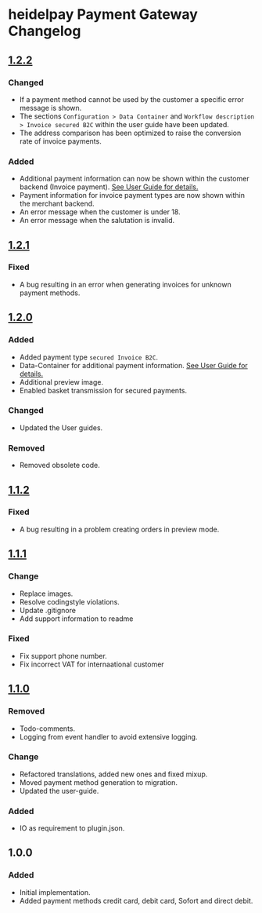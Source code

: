 # heidelpay Payment Gateway Changelog

## [1.2.2][1.2.2]

### Changed
- If a payment method cannot be used by the customer a specific error message is shown.
- The sections ``Configuration > Data Container`` and ``Workflow description > Invoice secured B2C`` within the user guide have been updated.
- The address comparison has been optimized to raise the conversion rate of invoice payments.

### Added
- Additional payment information can now be shown within the customer backend (Invoice payment).  [See User Guide for details.](user_guide_en.md)
- Payment information for invoice payment types are now shown within the merchant backend.
- An error message when the customer is under 18.
- An error message when the salutation is invalid.

## [1.2.1][1.2.1]

### Fixed
- A bug resulting in an error when generating invoices for unknown payment methods.

## [1.2.0][1.2.0]

### Added
- Added payment type ``secured Invoice B2C``.
- Data-Container for additional payment information. [See User Guide for details.](user_guide_en.md)
- Additional preview image.
- Enabled basket transmission for secured payments.

### Changed
- Updated the User guides.

### Removed
- Removed obsolete code.

## [1.1.2][1.1.2]

### Fixed
- A bug resulting in a problem creating orders in preview mode.

## [1.1.1][1.1.1]

### Change
- Replace images.
- Resolve codingstyle violations.
- Update .gitignore
- Add support information to readme

### Fixed
- Fix support phone number.
- Fix incorrect VAT for internaational customer

## [1.1.0][1.1.0]

### Removed
- Todo-comments.
- Logging from event handler to avoid extensive logging.

### Change
- Refactored translations, added new ones and fixed mixup.
- Moved payment method generation to migration.
- Updated the user-guide.

### Added
- IO as requirement to plugin.json.

## 1.0.0

### Added
- Initial implementation.
- Added payment methods credit card, debit card, Sofort and direct debit.

[1.1.0]: https://github.com/heidelpay/plentymarkets-gateway/tree/1.1.0
[1.1.1]: https://github.com/heidelpay/plentymarkets-gateway/compare/1.1.0..1.1.1
[1.1.2]: https://github.com/heidelpay/plentymarkets-gateway/compare/1.1.1..1.1.2
[1.2.0]: https://github.com/heidelpay/plentymarkets-gateway/compare/1.1.2..1.2.0
[1.2.1]: https://github.com/heidelpay/plentymarkets-gateway/compare/1.2.0..1.2.1
[1.2.2]: https://github.com/heidelpay/plentymarkets-gateway/compare/1.2.1..1.2.2
